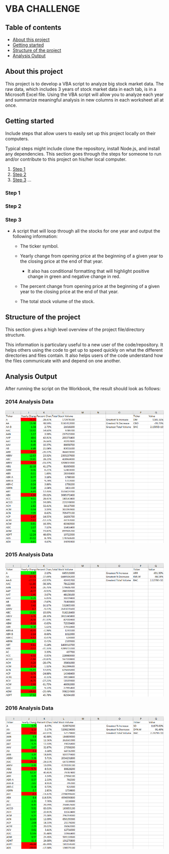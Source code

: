 # VBA CHALLENGE

## Table of contents
  * [About this project](#about-this-project)
  * [Getting started](#getting-started)
  * [Structure of the project](#project-structure)
  * [Analysis Output](#analysis-output)



## <a name="about-this-project"></a> About this project
This project is to develop a VBA script to analyze big stock market data. The raw data, which includes 3 years of stock market data in each tab, is in a Microsoft Excel file.
Using the VBA script will allow you to analyze each year and summarize meaningful analysis in new columns in each worksheet all at once.


## <a name="getting-started"></a> Getting started
Include steps that allow users to easily set up this project locally on their computers.

Typical steps might include clone the repository, install Node.js, and install any dependencies. This section goes through the steps for someone to run and/or contribute to this project on his/her local computer.

  1. [Step 1](#step-one)
  2. [Step 2](#step-two)
  3. [Step 3](#step-three)
  ...

### <a name="step-one"></a> Step 1

### <a name="step-two"></a> Step 2

### <a name="step-three"></a> Step 3

* A script that will loop through all the stocks for one year and output the following information:

  * The ticker symbol.

  * Yearly change from opening price at the beginning of a given year to the closing price at the end of that year.
    * It also has conditional formatting that will highlight positive change in green and negative change in red.
    
  * The percent change from opening price at the beginning of a given year to the closing price at the end of that year.

  * The total stock volume of the stock.


## <a name="project-structure"></a> Structure of the project
This section gives a high level overview of the project file/directory structure.

This information is particulary useful to a new user of the code/repository. It helps others using the code to get up to speed quickly on what the different directories and files contain. It also helps users of the code understand how the files communicate with and depend on one another.

## <a name="anlysis-output"></a> Analysis Output
After running the script on the Workbook, the result should look as follows:

### 2014 Analysis Data
![Image of 2014 Analysis](https://github.com/SaraKim-sy/VBA-challenge/blob/master/2014%20Data.png?raw=true)

### 2015 Analysis Data
![Image of 2015 Analysis](https://github.com/SaraKim-sy/VBA-challenge/blob/master/2015%20Data.png?raw=true)

### 2016 Analysis Data
![Image of 2016 Analysis](https://github.com/SaraKim-sy/VBA-challenge/blob/master/2016%20Data.png?raw=true)
